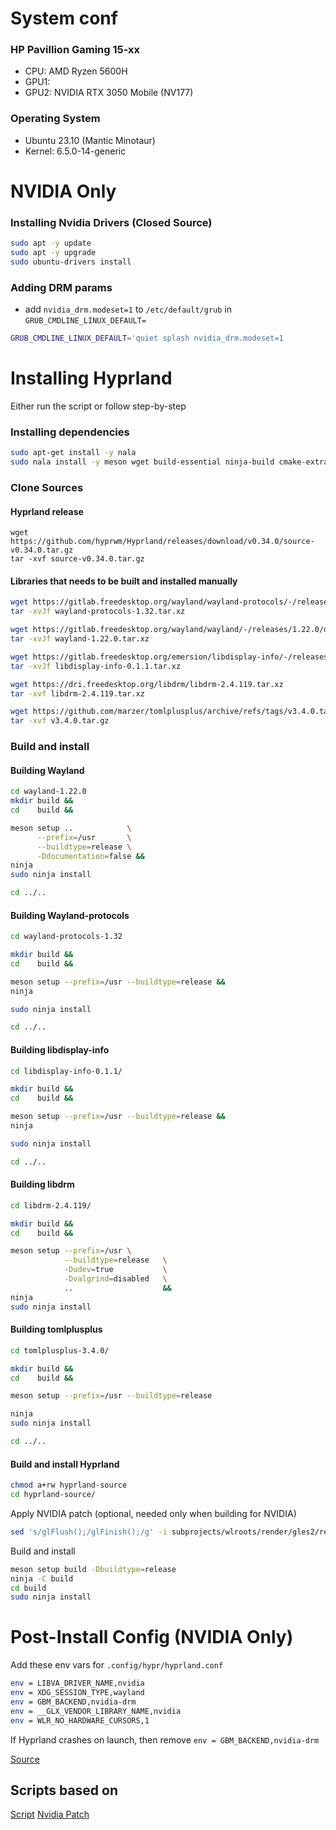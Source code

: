 # System conf
### HP Pavillion Gaming 15-xx
- CPU: AMD Ryzen 5600H
- GPU1:
- GPU2: NVIDIA RTX 3050 Mobile (NV177)

### Operating System
- Ubuntu 23.10 (Mantic Minotaur)
- Kernel: 6.5.0-14-generic

# NVIDIA Only
### Installing Nvidia Drivers (Closed Source)
```bash
sudo apt -y update
sudo apt -y upgrade
sudo ubuntu-drivers install
```
### Adding DRM params  
- add `nvidia_drm.modeset=1` to `/etc/default/grub` in `GRUB_CMDLINE_LINUX_DEFAULT=`
```bash
GRUB_CMDLINE_LINUX_DEFAULT='quiet splash nvidia_drm.modeset=1
```

# Installing Hyprland
Either run the script or follow step-by-step

### Installing dependencies
```bash
sudo apt-get install -y nala
sudo nala install -y meson wget build-essential ninja-build cmake-extras cmake gettext gettext-base fontconfig libfontconfig-dev libffi-dev libxml2-dev libdrm-dev libxkbcommon-x11-dev libxkbregistry-dev libxkbcommon-dev libpixman-1-dev libudev-dev libseat-dev seatd libxcb-dri3-dev libvulkan-dev libvulkan-volk-dev  vulkan-validationlayers-dev libvkfft-dev libgulkan-dev libegl-dev libgles2 libegl1-mesa-dev glslang-tools libinput-bin libinput-dev libxcb-composite0-dev libavutil-dev libavcodec-dev libavformat-dev libxcb-ewmh2 libxcb-ewmh-dev libxcb-present-dev libxcb-icccm4-dev libxcb-render-util0-dev libxcb-res0-dev libxcb-xinput-dev libpango1.0-dev xdg-desktop-portal-wlr hwdata libwlroots-dev libliftoff-dev libinput-tools
```

### Clone Sources
#### Hyprland release
```
wget https://github.com/hyprwm/Hyprland/releases/download/v0.34.0/source-v0.34.0.tar.gz
tar -xvf source-v0.34.0.tar.gz
```
#### Libraries that needs to be built and installed manually
```bash
wget https://gitlab.freedesktop.org/wayland/wayland-protocols/-/releases/1.32/downloads/wayland-protocols-1.32.tar.xz
tar -xvJf wayland-protocols-1.32.tar.xz

wget https://gitlab.freedesktop.org/wayland/wayland/-/releases/1.22.0/downloads/wayland-1.22.0.tar.xz
tar -xvJf wayland-1.22.0.tar.xz

wget https://gitlab.freedesktop.org/emersion/libdisplay-info/-/releases/0.1.1/downloads/libdisplay-info-0.1.1.tar.xz
tar -xvJf libdisplay-info-0.1.1.tar.xz

wget https://dri.freedesktop.org/libdrm/libdrm-2.4.119.tar.xz
tar -xvf libdrm-2.4.119.tar.xz

wget https://github.com/marzer/tomlplusplus/archive/refs/tags/v3.4.0.tar.gz
tar -xvf v3.4.0.tar.gz
```

### Build and install
#### Building Wayland
```bash
cd wayland-1.22.0
mkdir build &&
cd    build &&

meson setup ..            \
      --prefix=/usr       \
      --buildtype=release \
      -Ddocumentation=false &&
ninja
sudo ninja install

cd ../..
```

#### Building Wayland-protocols
```bash
cd wayland-protocols-1.32

mkdir build &&
cd    build &&

meson setup --prefix=/usr --buildtype=release &&
ninja

sudo ninja install

cd ../..
```

#### Building libdisplay-info
```bash
cd libdisplay-info-0.1.1/

mkdir build &&
cd    build &&

meson setup --prefix=/usr --buildtype=release &&
ninja

sudo ninja install

cd ../..
```

#### Building libdrm
```bash
cd libdrm-2.4.119/

mkdir build &&
cd    build &&

meson setup --prefix=/usr \
            --buildtype=release   \
            -Dudev=true           \
            -Dvalgrind=disabled   \
            ..                    &&
ninja
sudo ninja install
```

#### Building tomlplusplus
```bash
cd tomlplusplus-3.4.0/

mkdir build &&
cd    build &&

meson setup --prefix=/usr --buildtype=release

ninja
sudo ninja install

cd ../..
```

#### Build and install Hyprland
```bash
chmod a+rw hyprland-source
cd hyprland-source/
```

Apply NVIDIA patch (optional, needed only when building for NVIDIA)
```bash
sed 's/glFlush();/glFinish();/g' -i subprojects/wlroots/render/gles2/renderer.c
```
Build and install
```bash
meson setup build -Dbuildtype=release
ninja -C build
cd build
sudo ninja install
```

# Post-Install Config (NVIDIA Only)
Add these env vars for `.config/hypr/hyprland.conf`
```bash
env = LIBVA_DRIVER_NAME,nvidia
env = XDG_SESSION_TYPE,wayland
env = GBM_BACKEND,nvidia-drm
env = __GLX_VENDOR_LIBRARY_NAME,nvidia
env = WLR_NO_HARDWARE_CURSORS,1
```
If Hyprland crashes on launch, then remove `env = GBM_BACKEND,nvidia-drm`

[Source](https://wiki.hyprland.org/Nvidia/)

## Scripts based on
[Script](https://gist.github.com/Vertecedoc4545/3b077301299c20c5b9b4db00f4ca6000)
[Nvidia Patch](https://gist.github.com/Vertecedoc4545/07a9624924ac3e03ff0ab2d5e3616955#file-nvidia-partching-hyprland-ubuntu-md)
